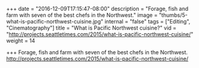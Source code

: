 +++
date = "2016-12-09T17:15:47-08:00"
description = "Forage, fish and farm with seven of the best chefs in the Northwest."
image = "thumbs/5-what-is-pacific-northwest-cuisine.jpg"
internal = "false"
tags = ["Editing", "Cinematography"]
title = "What is Pacific Northwest cuisine?"
vid = "http://projects.seattletimes.com/2015/what-is-pacific-northwest-cuisine/"
weight = 14

+++
Forage, fish and farm with seven of the best chefs in the Northwest.
 http://projects.seattletimes.com/2015/what-is-pacific-northwest-cuisine/